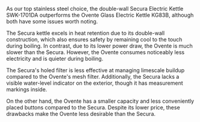 As our top stainless steel choice, the double-wall Secura Electric Kettle SWK-1701DA outperforms the Ovente Glass Electric Kettle KG83B, although both have some issues worth noting.

The Secura kettle excels in heat retention due to its double-wall construction, which also ensures safety by remaining cool to the touch during boiling. In contrast, due to its lower power draw, the Ovente is much slower than the Secura. However, the Ovente consumes noticeably less electricity and is quieter during boiling.

The Secura's holed filter is less effective at managing limescale buildup compared to the Ovente's mesh filter. Additionally, the Secura lacks a visible water-level indicator on the exterior, though it has measurement markings inside.

On the other hand, the Ovente has a smaller capacity and less conveniently placed buttons compared to the Secura. Despite its lower price, these drawbacks make the Ovente less desirable than the Secura.